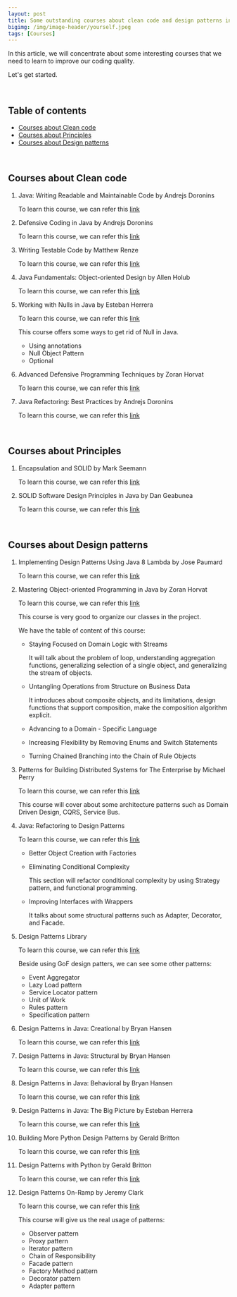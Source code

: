 ```yaml
---
layout: post
title: Some outstanding courses about clean code and design patterns in Java
bigimg: /img/image-header/yourself.jpeg
tags: [Courses]
---
```


In this article, we will concentrate about some interesting courses that we need to learn to improve our coding quality.

Let's get started.

<br>

## Table of contents
- [Courses about Clean code](#courses-about-clean-code)
- [Courses about Principles](#courses-about-principles)
- [Courses about Design patterns](#courses-about-design-pattern)

<br>

## Courses about Clean code
1. Java: Writing Readable and Maintainable Code by Andrejs Doronins

    To learn this course, we can refer this [link](https://app.pluralsight.com/library/courses/java-writing-readable-maintainable-code/table-of-contents)

2.  Defensive Coding in Java by Andrejs Doronins

    To learn this course, we can refer this [link](https://app.pluralsight.com/library/courses/defensive-programming-java/table-of-contents)

3. Writing Testable Code by Matthew Renze

    To learn this course, we can refer this [link](https://app.pluralsight.com/library/courses/writing-testable-code/table-of-contents)

4. Java Fundamentals: Object-oriented Design by Allen Holub

    To learn this course, we can refer this [link](https://app.pluralsight.com/library/courses/java-fundamentals-object-oriented-design/table-of-contents)


5. Working with Nulls in Java by Esteban Herrera

    To learn this course, we can refer this [link](https://app.pluralsight.com/library/courses/working-nulls-java/table-of-contents)

    This course offers some ways to get rid of Null in Java.
    - Using annotations
    - Null Object Pattern
    - Optional

6. Advanced Defensive Programming Techniques by Zoran Horvat
    
    To learn this course, we can refer this [link](https://app.pluralsight.com/library/courses/advanced-defensive-programming-techniques/table-of-contents)

7. Java Refactoring: Best Practices by Andrejs Doronins

    To learn this course, we can refer this [link](https://app.pluralsight.com/library/courses/java-refactoring-best-practices/table-of-contents)

<br>

## Courses about Principles

1. Encapsulation and SOLID by Mark Seemann

    To learn this course, we can refer this [link](https://app.pluralsight.com/library/courses/encapsulation-solid/table-of-contents)

2. SOLID Software Design Principles in Java by Dan Geabunea

    To learn this course, we can refer this [link](https://app.pluralsight.com/library/courses/solid-software-design-principles-java/table-of-contents)

<br>

## Courses about Design patterns

1. Implementing Design Patterns Using Java 8 Lambda by Jose Paumard

    To learn this course, we can refer this [link](https://app.pluralsight.com/library/courses/implementing-design-patterns-java-8-lambda-expression/table-of-contents)

2. Mastering Object-oriented Programming in Java by Zoran Horvat

    To learn this course, we can refer this [link](https://app.pluralsight.com/library/courses/object-oriented-programming-java/table-of-contents)

    This course is very good to organize our classes in the project.

    We have the table of content of this course:
    - Staying Focused on Domain Logic with Streams

        It will talk about the problem of loop, understanding aggregation functions, generalizing selection of a single object, and generalizing the stream of objects.

    - Untangling Operations from Structure on Business Data

        It introduces about composite objects, and its limitations, design functions that support composition, make the composition algorithm explicit.

    - Advancing to a Domain - Specific Language

    - Increasing Flexibility by Removing Enums and Switch Statements

    - Turning Chained Branching into the Chain of Rule Objects

3. Patterns for Building Distributed Systems for The Enterprise by Michael Perry

    To learn this course, we can refer this [link](https://app.pluralsight.com/library/courses/cqrs-theory-practice/table-of-contents)

    This course will cover about some architecture patterns such as Domain Driven Design, CQRS, Service Bus.

4. Java: Refactoring to Design Patterns

    To learn this course, we can refer this [link](https://app.pluralsight.com/library/courses/java-refactoring-design-patterns/table-of-contents)

    - Better Object Creation with Factories

    - Eliminating Conditional Complexity

        This section will refactor conditional complexity by using Strategy pattern, and functional programming.

    - Improving Interfaces with Wrappers

        It talks about some structural patterns such as Adapter, Decorator, and Facade.

5. Design Patterns Library

    To learn this course, we can refer this [link](https://app.pluralsight.com/library/courses/patterns-library/table-of-contents)

    Beside using GoF design patters, we can see some other patterns:
    - Event Aggregator
    - Lazy Load pattern
    - Service Locator pattern
    - Unit of Work
    - Rules pattern
    - Specification pattern

6. Design Patterns in Java: Creational by Bryan Hansen

    To learn this course, we can refer this [link](https://app.pluralsight.com/library/courses/design-patterns-java-creational/table-of-contents)

7. Design Patterns in Java: Structural by Bryan Hansen

    To learn this course, we can refer this [link](https://app.pluralsight.com/library/courses/design-patterns-java-structural/table-of-contents)

8. Design Patterns in Java: Behavioral by Bryan Hansen

    To learn this course, we can refer this [link](https://app.pluralsight.com/library/courses/design-patterns-java-behavioral/table-of-contents)

9. Design Patterns in Java: The Big Picture by Esteban Herrera

    To learn this course, we can refer this [link](https://app.pluralsight.com/library/courses/java-design-patterns-big-picture/table-of-contents)

10. Building More Python Design Patterns by Gerald Britton

    To learn this course, we can refer this [link](https://app.pluralsight.com/library/courses/python-design-patterns-building-more/table-of-contents)

11. Design Patterns with Python by Gerald Britton

    To learn this course, we can refer this [link](https://app.pluralsight.com/library/courses/python-design-patterns/table-of-contents)

12. Design Patterns On-Ramp by Jeremy Clark

    To learn this course, we can refer this [link](https://app.pluralsight.com/library/courses/design-patterns-on-ramp/table-of-contents)

    This course will give us the real usage of patterns:
    - Observer pattern
    - Proxy pattern
    - Iterator pattern
    - Chain of Responsibility
    - Facade pattern
    - Factory Method pattern
    - Decorator pattern
    - Adapter pattern

